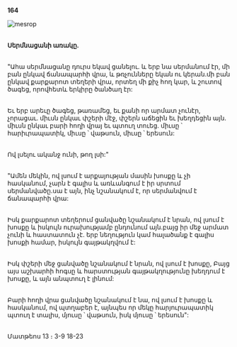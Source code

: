 **164**

![mesrop](https://volamar.ru/audio_video/foto/01/detbible/B344.BMP)

\
**Սերմնացանի առակը.**

\
"Ահա սերմնացանը դուրս եկավ ցանելու. և երբ նա սերմանում էր, մի բան ընկավ ճանապարհի վրա, և թռչունները եկան ու կերան.մի բան ընկավ քարքարոտ տեղերի վրա, որտեղ մի քիչ հող կար, և շուտով ծագեց, որովհետև երկիրը ծանծաղ էր:

\
Եւ երբ արեւը ծագեց, թառամեց, եւ քանի որ արմատ չունէր, չորացաւ. միւսն ընկաւ փշերի մէջ, փշերն աճեցին եւ խեղդեցին այն. միւսն ընկաւ բարի հողի վրայ եւ պտուղ տուեց. միւսը ՝ հարիւրապատիկ, միւսը ՝ վաթսուն, միւսը ՝ երեսուն:

\
Ով լսելու ականջ ունի, թող լսի:"

\
"Ամեն մեկին, ով լսում է արքայության մասին խոսքը և չի հասկանում, չարն է գալիս և առևանգում է իր սրտում սերմանվածը.սա է այն, ինչ նշանակում է, որ սերմանվում է ճանապարհի վրա:

\
Իսկ քարքարոտ տեղերում ցանվածը նշանակում է նրան, ով լսում է խոսքը և իսկույն ուրախությամբ ընդունում այն.բայց իր մեջ արմատ չունի և հաստատուն չէ. երբ նեղություն կամ հալածանք է գալիս խոսքի համար, իսկույն գայթակղվում է:

\
Իսկ փշերի մեջ ցանվածը նշանակում է նրան, ով լսում է խոսքը, Բայց այս աշխարհի հոգսը և հարստության գայթակղությունը խեղդում է խոսքը, և այն անպտուղ է լինում:

\
Բարի հողի վրա ցանվածը նշանակում է նա, ով լսում է խոսքը և հասկանում, ով պտղաբեր է, այնպես որ մեկը հարյուրապատիկ պտուղ է տալիս, մյուսը ՝ վաթսուն, իսկ մյուսը ՝ երեսուն":

\
Մատթեոս 13 ։ 3-9 18-23
